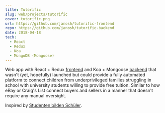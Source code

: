 ```yaml
---
title: Tutorific
slug: web/projects/tutorific
cover: tutorific.png
url: https://github.com/janosh/tutorific-frontend
repo: https://github.com/janosh/tutorific-backend
date: 2018-04-18
tech:
  - React
  - Redux
  - Koa
  - MongoDB (Mongoose)
---
```


Web app with React + Redux [frontend](https://github.com/janosh/tutorific-frontend) and Koa + Mongoose [backend](https://github.com/janosh/tutorific-backend) that wasn't (yet, hopefully) launched but could provide a fully automated platform to connect children from underprivileged families struggling in school with university students willing to provide free tuition. Similar to how eBay or Craig's List connect buyers and sellers in a manner that doesn't require any manual oversight.

Inspired by [Studenten bilden Schüler](https://www.studenten-bilden-schueler.de).
